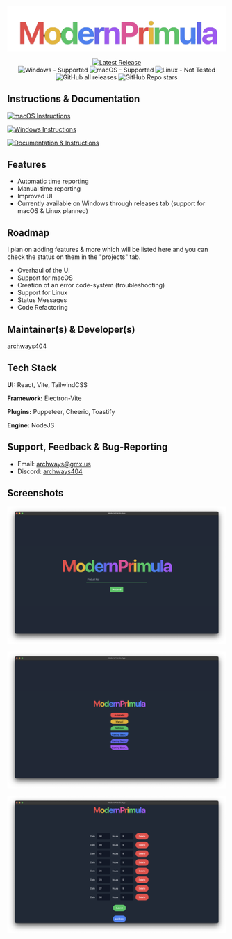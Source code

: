 
![Logo](https://github.com/archways404/ModernPrimulaApp/blob/main/images/image_transparent_all-removebg-preview.png)

<p align="center">
<a href="https://github.com/archways404/ModernPrimulaApp/releases/latest">
  <img alt="Latest Release" src="https://img.shields.io/github/v/release/archways404/ModernPrimulaApp?style=flat-square&label=latest&color=green">
</a>
 <br>
 <img alt="Windows - Supported" src="https://img.shields.io/badge/Windows-Supported-green?style=flat-square">
  <img alt="macOS - Supported" src="https://img.shields.io/badge/macOS-Supported-yellow?style=flat-square">
  <img alt="Linux - Not Tested" src="https://img.shields.io/badge/Linux-Not_Tested-red?style=flat-square">
 <br>
  <img alt="GitHub all releases" src="https://img.shields.io/github/downloads/archways404/ModernPrimulaApp/total?style=flat-square">
  <img alt="GitHub Repo stars" src="https://img.shields.io/github/stars/archways404/ModernPrimulaApp">
</p>

## Instructions & Documentation

[![macOS Instructions](https://img.shields.io/badge/-macOS%20Instructions-red?style=for-the-badge)](https://github.com/archways404/ModernPrimulaApp/blob/main/extras/documentation.md#macos-installation)

[![Windows Instructions](https://img.shields.io/badge/-Windows%20Instructions-blue?style=for-the-badge)](https://github.com/archways404/ModernPrimulaApp/blob/main/extras/documentation.md#windows-installation)

[![Documentation & Instructions](https://img.shields.io/badge/-Documentation%20&%20Instructions-green?style=for-the-badge)](https://github.com/archways404/ModernPrimulaApp/blob/main/extras/documentation.md)

## Features

- Automatic time reporting
- Manual time reporting
- Improved UI
- Currently available on Windows through releases tab (support for macOS & Linux planned)

## Roadmap
I plan on adding features & more which will be listed here and you can check the status on them in the "projects" tab.

- Overhaul of the UI
- Support for macOS
- Creation of an error code-system (troubleshooting)
- Support for Linux
- Status Messages
- Code Refactoring

## Maintainer(s) & Developer(s)

[archways404](https://www.github.com/archways404)


## Tech Stack

**UI:** React, Vite, TailwindCSS

**Framework:** Electron-Vite

**Plugins:** Puppeteer, Cheerio, Toastify

**Engine:** NodeJS


## Support, Feedback & Bug-Reporting

- Email: archways@gmx.us 
- Discord: [archways404](https://discord.gg/uvqEsuUVaC)

## Screenshots

![App Screenshot](https://github.com/archways404/ModernPrimulaApp/blob/main/images/Homepage.png)

![App Screenshot](https://github.com/archways404/ModernPrimulaApp/blob/main/images/MainMenu.png)

![App Screenshot](https://github.com/archways404/ModernPrimulaApp/blob/main/images/Dates.png)

